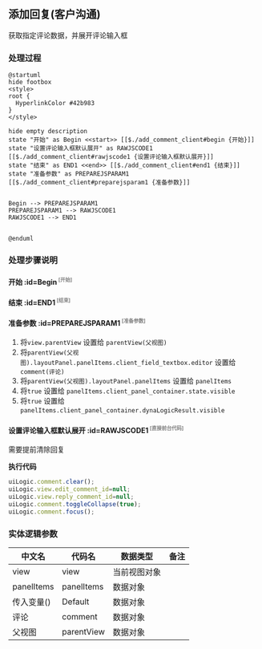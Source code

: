 ## 添加回复(客户沟通) <!-- {docsify-ignore-all} -->

   获取指定评论数据，并展开评论输入框

### 处理过程

```plantuml
@startuml
hide footbox
<style>
root {
  HyperlinkColor #42b983
}
</style>

hide empty description
state "开始" as Begin <<start>> [[$./add_comment_client#begin {开始}]]
state "设置评论输入框默认展开" as RAWJSCODE1  [[$./add_comment_client#rawjscode1 {设置评论输入框默认展开}]]
state "结束" as END1 <<end>> [[$./add_comment_client#end1 {结束}]]
state "准备参数" as PREPAREJSPARAM1  [[$./add_comment_client#preparejsparam1 {准备参数}]]


Begin --> PREPAREJSPARAM1
PREPAREJSPARAM1 --> RAWJSCODE1
RAWJSCODE1 --> END1


@enduml
```


### 处理步骤说明

#### 开始 :id=Begin<sup class="footnote-symbol"> <font color=gray size=1>[开始]</font></sup>




#### 结束 :id=END1<sup class="footnote-symbol"> <font color=gray size=1>[结束]</font></sup>




#### 准备参数 :id=PREPAREJSPARAM1<sup class="footnote-symbol"> <font color=gray size=1>[准备参数]</font></sup>



1. 将`view.parentView` 设置给  `parentView(父视图)`
2. 将`parentView(父视图).layoutPanel.panelItems.client_field_textbox.editor` 设置给  `comment(评论)`
3. 将`parentView(父视图).layoutPanel.panelItems` 设置给  `panelItems`
4. 将`true` 设置给  `panelItems.client_panel_container.state.visible`
5. 将`true` 设置给  `panelItems.client_panel_container.dynaLogicResult.visible`

#### 设置评论输入框默认展开 :id=RAWJSCODE1<sup class="footnote-symbol"> <font color=gray size=1>[直接前台代码]</font></sup>

需要提前清除回复

<p class="panel-title"><b>执行代码</b></p>

```javascript
uiLogic.comment.clear();
uiLogic.view.edit_comment_id=null;
uiLogic.view.reply_comment_id=null;
uiLogic.comment.toggleCollapse(true);
uiLogic.comment.focus();
```



### 实体逻辑参数

|    中文名   |    代码名    |  数据类型      |备注 |
| --------| --------| --------  | --------   |
|view|view|当前视图对象||
|panelItems|panelItems|数据对象||
|传入变量(<i class="fa fa-check"/></i>)|Default|数据对象||
|评论|comment|数据对象||
|父视图|parentView|数据对象||
